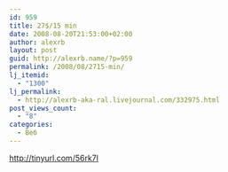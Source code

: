 ```yaml
---
id: 959
title: 27$/15 min
date: 2008-08-20T21:53:00+02:00
author: alexrb
layout: post
guid: http://alexrb.name/?p=959
permalink: /2008/08/2715-min/
lj_itemid:
  - "1300"
lj_permalink:
  - http://alexrb-aka-ral.livejournal.com/332975.html
post_views_count:
  - "8"
categories:
  - Веб
---
```

http://tinyurl.com/56rk7l